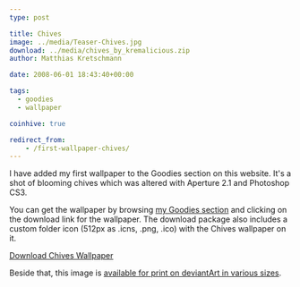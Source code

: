 ```yaml
---
type: post

title: Chives
image: ../media/Teaser-Chives.jpg
download: ../media/chives_by_kremalicious.zip
author: Matthias Kretschmann

date: 2008-06-01 18:43:40+00:00

tags:
  - goodies
  - wallpaper

coinhive: true

redirect_from:
    - /first-wallpaper-chives/
---
```


I have added my first wallpaper to the Goodies section on this website. It's a shot of blooming chives which was altered with Aperture 2.1 and Photoshop CS3.

You can get the wallpaper by browsing [my Goodies section](http://www.kremalicious.com/goodies/) and clicking on the download link for the wallpaper. The download package also includes a custom folder icon (512px as .icns, .png, .ico) with the Chives wallpaper on it.

<p class="content-download">
    <a class="icon-download" href="../media/chives_by_kremalicious.zip">Download Chives Wallpaper</a>
</p>

Beside that, this image is [available for print on deviantArt in various sizes](http://www.deviantart.com/print/3347544/).

